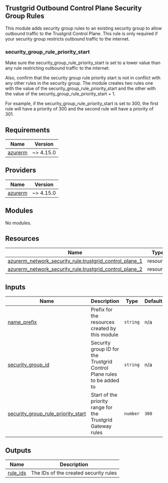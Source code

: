 ## Trustgrid Outbound Control Plane Security Group Rules
This module adds security group rules to an existing security group to allow outbound traffic to the Trustgrid Control Plane.  This rule is only required if your security group restricts outbound traffic to the internet. 


### security_group_rule_priority_start
Make sure the security_group_rule_priority_start is set to a lower value than any rule restricting outbound traffic to the internet. 

Also, confirm that the security group rule priority start is not in conflict with any other rules in the security group. The module creates two rules one with the value of the security_group_rule_priority_start and the other with the value of the security_group_rule_priority_start + 1. 

For example, if the security_group_rule_priority_start is set to 300, the first rule will have a priority of 300 and the second rule will have a priority of 301.


<!-- BEGIN_TF_DOCS -->
## Requirements

| Name | Version |
|------|---------|
| <a name="requirement_azurerm"></a> [azurerm](#requirement\_azurerm) | ~> 4.15.0 |

## Providers

| Name | Version |
|------|---------|
| <a name="provider_azurerm"></a> [azurerm](#provider\_azurerm) | ~> 4.15.0 |

## Modules

No modules.

## Resources

| Name | Type |
|------|------|
| [azurerm_network_security_rule.trustgrid_control_plane_1](https://registry.terraform.io/providers/hashicorp/azurerm/latest/docs/resources/network_security_rule) | resource |
| [azurerm_network_security_rule.trustgrid_control_plane_2](https://registry.terraform.io/providers/hashicorp/azurerm/latest/docs/resources/network_security_rule) | resource |

## Inputs

| Name | Description | Type | Default | Required |
|------|-------------|------|---------|:--------:|
| <a name="input_name_prefix"></a> [name\_prefix](#input\_name\_prefix) | Prefix for the resources created by this module | `string` | n/a | yes |
| <a name="input_security_group_id"></a> [security\_group\_id](#input\_security\_group\_id) | Security group ID for the Trustgrid Control Plane rules to be added to | `string` | n/a | yes |
| <a name="input_security_group_rule_priority_start"></a> [security\_group\_rule\_priority\_start](#input\_security\_group\_rule\_priority\_start) | Start of the priority range for the Trustgrid Gateway rules | `number` | `300` | no |

## Outputs

| Name | Description |
|------|-------------|
| <a name="output_rule_ids"></a> [rule\_ids](#output\_rule\_ids) | The IDs of the created security rules |
<!-- END_TF_DOCS -->